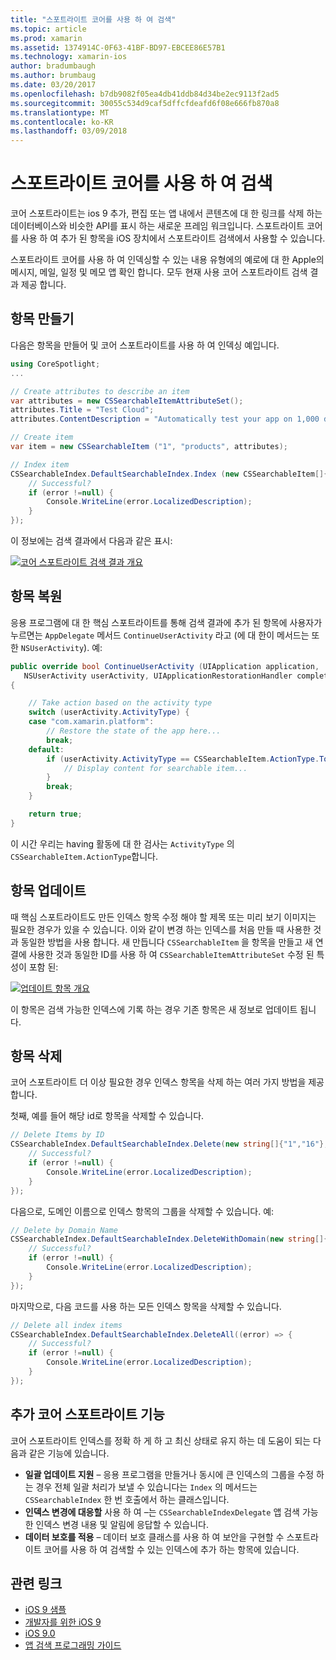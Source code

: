 ```yaml
---
title: "스포트라이트 코어를 사용 하 여 검색"
ms.topic: article
ms.prod: xamarin
ms.assetid: 1374914C-0F63-41BF-BD97-EBCEE86E57B1
ms.technology: xamarin-ios
author: bradumbaugh
ms.author: brumbaug
ms.date: 03/20/2017
ms.openlocfilehash: b7db9082f05ea4db41ddb84d34be2ec9113f2ad5
ms.sourcegitcommit: 30055c534d9caf5dffcfdeafd6f08e666fb870a8
ms.translationtype: MT
ms.contentlocale: ko-KR
ms.lasthandoff: 03/09/2018
---
```

# <a name="search-with-core-spotlight"></a>스포트라이트 코어를 사용 하 여 검색

코어 스포트라이트는 ios 9 추가, 편집 또는 앱 내에서 콘텐츠에 대 한 링크를 삭제 하는 데이터베이스와 비슷한 API를 표시 하는 새로운 프레임 워크입니다. 스포트라이트 코어를 사용 하 여 추가 된 항목을 iOS 장치에서 스포트라이트 검색에서 사용할 수 있습니다.

스포트라이트 코어를 사용 하 여 인덱싱할 수 있는 내용 유형에의 예로에 대 한 Apple의 메시지, 메일, 일정 및 메모 앱 확인 합니다. 모두 현재 사용 코어 스포트라이트 검색 결과 제공 합니다.

## <a name="creating-an-item"></a>항목 만들기

다음은 항목을 만들어 및 코어 스포트라이트를 사용 하 여 인덱싱 예입니다.

```csharp
using CoreSpotlight;
...

// Create attributes to describe an item
var attributes = new CSSearchableItemAttributeSet();
attributes.Title = "Test Cloud";
attributes.ContentDescription = "Automatically test your app on 1,000 devices in the cloud.";

// Create item
var item = new CSSearchableItem ("1", "products", attributes);

// Index item
CSSearchableIndex.DefaultSearchableIndex.Index (new CSSearchableItem[]{ item }, (error) => {
    // Successful?
    if (error !=null) {
        Console.WriteLine(error.LocalizedDescription);
    }
});
```

이 정보에는 검색 결과에서 다음과 같은 표시:

[![](corespotlight-images/corespotlight01.png "코어 스포트라이트 검색 결과 개요")](corespotlight-images/corespotlight01.png#lightbox)

## <a name="restoring-an-item"></a>항목 복원

응용 프로그램에 대 한 핵심 스포트라이트를 통해 검색 결과에 추가 된 항목에 사용자가 누르면는 `AppDelegate` 메서드 `ContinueUserActivity` 라고 (에 대 한이 메서드는 또한 `NSUserActivity`). 예:

```csharp
public override bool ContinueUserActivity (UIApplication application,
   NSUserActivity userActivity, UIApplicationRestorationHandler completionHandler)
{

    // Take action based on the activity type
    switch (userActivity.ActivityType) {
    case "com.xamarin.platform":
        // Restore the state of the app here...
        break;
    default:
        if (userActivity.ActivityType == CSSearchableItem.ActionType.ToString ()) {
            // Display content for searchable item...
        }
        break;
    }

    return true;
}
```

이 시간 우리는 having 활동에 대 한 검사는 `ActivityType` 의 `CSSearchableItem.ActionType`합니다.

## <a name="updating-an-item"></a>항목 업데이트

때 핵심 스포트라이트도 만든 인덱스 항목 수정 해야 할 제목 또는 미리 보기 이미지는 필요한 경우가 있을 수 있습니다. 이와 같이 변경 하는 인덱스를 처음 만들 때 사용한 것과 동일한 방법을 사용 합니다.
새 만듭니다 `CSSearchableItem` 을 항목을 만들고 새 연결에 사용한 것과 동일한 ID를 사용 하 여 `CSSearchableItemAttributeSet` 수정 된 특성이 포함 된:

[![](corespotlight-images/corespotlight02.png "업데이트 항목 개요")](corespotlight-images/corespotlight02.png#lightbox)

이 항목은 검색 가능한 인덱스에 기록 하는 경우 기존 항목은 새 정보로 업데이트 됩니다.

## <a name="deleting-an-item"></a>항목 삭제

코어 스포트라이트 더 이상 필요한 경우 인덱스 항목을 삭제 하는 여러 가지 방법을 제공 합니다.

첫째, 예를 들어 해당 id로 항목을 삭제할 수 있습니다.

```csharp
// Delete Items by ID
CSSearchableIndex.DefaultSearchableIndex.Delete(new string[]{"1","16"},(error) => {
    // Successful?
    if (error !=null) {
        Console.WriteLine(error.LocalizedDescription);
    }
});
```

다음으로, 도메인 이름으로 인덱스 항목의 그룹을 삭제할 수 있습니다. 예:

```csharp
// Delete by Domain Name
CSSearchableIndex.DefaultSearchableIndex.DeleteWithDomain(new string[]{"domain-name"},(error) => {
    // Successful?
    if (error !=null) {
        Console.WriteLine(error.LocalizedDescription);
    }
});
```

마지막으로, 다음 코드를 사용 하는 모든 인덱스 항목을 삭제할 수 있습니다.

```csharp
// Delete all index items
CSSearchableIndex.DefaultSearchableIndex.DeleteAll((error) => {
    // Successful?
    if (error !=null) {
        Console.WriteLine(error.LocalizedDescription);
    }
});
```
## <a name="additional-core-spotlight-features"></a>추가 코어 스포트라이트 기능

코어 스포트라이트 인덱스를 정확 하 게 하 고 최신 상태로 유지 하는 데 도움이 되는 다음과 같은 기능에 있습니다.

- **일괄 업데이트 지원** – 응용 프로그램을 만들거나 동시에 큰 인덱스의 그룹을 수정 하는 경우 전체 일괄 처리가 보낼 수 있습니다는 `Index` 의 메서드는 `CSSearchableIndex` 한 번 호출에서 하는 클래스입니다.
- **인덱스 변경에 대응할** 사용 하 여 –는 `CSSearchableIndexDelegate` 앱 검색 가능한 인덱스 변경 내용 및 알림에 응답할 수 있습니다.
- **데이터 보호를 적용** – 데이터 보호 클래스를 사용 하 여 보안을 구현할 수 스포트라이트 코어를 사용 하 여 검색할 수 있는 인덱스에 추가 하는 항목에 있습니다.



## <a name="related-links"></a>관련 링크

- [iOS 9 샘플](https://developer.xamarin.com/samples/ios/iOS9/)
- [개발자를 위한 iOS 9](https://developer.apple.com/ios/pre-release/)
- [iOS 9.0](https://developer.apple.com/library/prerelease/ios/releasenotes/General/WhatsNewIniOS/Articles/iOS9.html)
- [앱 검색 프로그래밍 가이드](https://developer.apple.com/library/prerelease/ios/documentation/General/Conceptual/AppSearch/index.html#//apple_ref/doc/uid/TP40016308)
